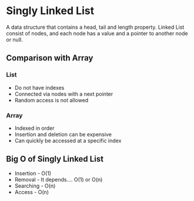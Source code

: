 # Singly Linked List

A data structure that contains a head, tail and length property.
Linked List consist of nodes, and each node has a value and a pointer to another node or null.

## Comparison with Array

### List

* Do not have indexes
* Connected via nodes with a next pointer
* Random access is not allowed

### Array

* Indexed in order
* Insertion and deletion can be expensive
* Can quickly be accessed at a specific index

## Big O of Singly Linked List

* Insertion - O(1)
* Removal - It depends.... O(1) or O(n)
* Searching - O(n)
* Access - O(n)
